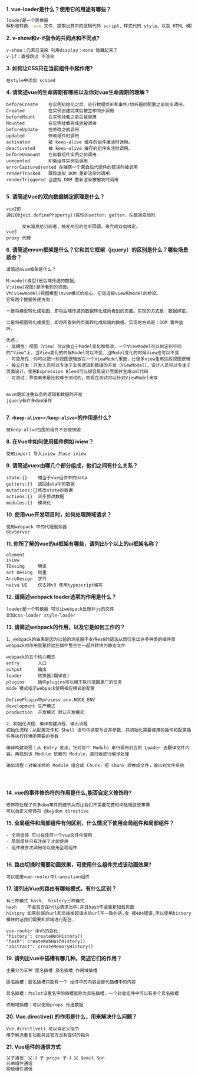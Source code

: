 
**1. vue-loader是什么？使用它的用途有哪些？**
```js
loader是一个转换器 
解析和转换 .vue 文件，提取出其中的逻辑代码 script、样式代码 style、以及 HTML 模版 template，再分别把它们交给对应的 Loader 去处理

```

**2. v-show和v-if指令的共同点和不同点?**

```
v-show：元素已渲染 利用display：none 隐藏起来了
v-if：直接跳过 不渲染 

```
**3. 如何让CSS只在当前组件中起作用?**
```
在style中添加 scoped

```
**4. 请简述vue的生命周期有哪些以及你对vue生命周期的理解？**
```
beforeCreate    在实例初始化之后、进行数据侦听和事件/侦听器的配置之前同步调用。
Created         在实例创建完成后被立即同步调用
beforeMount     在实例挂载之前后被调用
Mounted         在实例挂载完成后被调用
beforeUpdate    在修改之前调用
updated         修改组件时调用
activated       被 keep-alive 缓存的组件激活时调用。
deactivated     被 keep-alive 缓存的组件失活时调用。
beforeUnmount   在卸载组件实例之前调用
unmounted       卸载组件实例后调用
errorCapturedrented 在捕获一个来自后代组件的错误时被调用
renderTracked   跟踪虚拟 DOM 重新渲染时调用
renderTriggered 当虚拟 DOM 重新渲染被触发时调用


```

**5. 请简述Vue的双向数据绑定原理是什么？**
```
vue2的
通过Object.defineProperty()属性的setter，getter，在数据变动时

      发布消息给订阅者，触发相应的监听回调。来完成双向绑定。
vue3
proxy 代理

```

**6. 请简述mvvm框架是什么？它和其它框架（jquery）的区别是什么？哪些场景适合？**
```
请简述mvvm框架是什么？

M:model(模型)是后端传递的数据。
V:view(视图)是所看到的页面。
VM:viewmodel(视图模型)mvvm模式的核心，它是连接view和model的桥梁。
它有两个数据传递方向：

一是将模型转化成视图，即将后端传递的数据转化成所看到的页面。实现的方式是：数据绑定。

二是将视图转化成模型，即将所看到的页面转化成后端的数据。实现的方式是：DOM 事件监听。

优点：
- 低耦性：视图（View）可以独立于Model变化和修改，一个ViewModel可以绑定到不同的"View"上，当View变化的时候Model可以不变，当Model变化的时候View也可以不变
- 可重用性：你可以把一些视图逻辑放在一个ViewModel里面，让很多view重用这段视图逻辑
- 独立开发：开发人员可以专注于业务逻辑和数据的开发（ViewModel），设计人员可以专注于页面设计，使用Expression Blend可以很容易设计界面并生成xml代码
- 可测试：界面素来是比较难于测试的，而现在测试可以针对ViewModel来写


mvvm更加注重业务的逻辑和数据的开发
jquery有许多dom操作


```
**7. `<keep-alive></keep-alive>`的作用是什么?**
```
被keep-alive包围的组件不会被销毁

```
**8. 在Vue中如何使用插件例如 iview？**
```
使用import 导入iview 并use iview

```

**9. 请简述vuex由哪几个部分组成，他们之间有什么关系？**

```
state:{}    相当于vue组件中的data
getters:{}  返回data中的数据
mutations:{}修改state的数据
actions:{}  异步修改数据
modules:{}  模块化
```
**10. 使用vue开发项目时，如何处理跨域请求？**
```
使用webpack 中的代理服务器
devServer

```

**11. 你所了解的vue的ui框架有哪些，请列出5个以上的ui框架名称？**
```
element
iview       
TDesing     腾讯
ant Desing  阿里
ArcoDesign  字节
naiva UI    仅支持v3 使用typescript编写

```
**12. 请简述webpack loader选项的作用是什么？**
```
loader是一个转换器 可以让webpack处理非js的文件
比如css-loader style-loader

```

**13. 请简述webpack的作用，以及它是如何工作的？**
```
1、webpack的由来是因为以前的浏览器不支持es6的语法从而衍生出许多种类的插件而webpack的作用就是将这些插件整合在一起并转换为静态文件

webpack的五个核心概念
entry       入口
output      输出
loader      转换器(翻译官)
plugins     插件plugins可以用于执行范围更广的任务
mode 模式指示webpack使用相应模式的配置

DefinePlugin中prosess.env.NODE_ENV
development 生产模式
production  开发模式 默认开发模式

2、初始化流程、编译构建流程、输出流程
初始化流程：从配置文件和 Shell 语句中读取与合并参数，并初始化需要使用的插件和配置插件等执行环境所需要的参数

编译构建流程：从 Entry 发出，针对每个 Module 串行调用对应的 Loader 去翻译文件内容，再找到该 Module 依赖的 Module，递归地进行编译处理

输出流程：对编译后的 Module 组合成 Chunk，把 Chunk 转换成文件，输出到文件系统




```
**14. vue的事件修饰符的作用是什么,能否自定义修饰符?**
```
修饰符处理了许多dom事件的细节从而让我们不需要花费时间处理这些事情
可以自定义修饰符 @keydom directive

```

**15. 全局组件和局部组件有何区别，什么情况下使用全局组件和局部组件？**
```
- 全局组件 可以在任何一个vue文件中使用
- 局部组件只有注册了才能使用
- 组件被多次调用可以使用全局组件


```
**16. 路由切换时需要动画效果，可使用什么组件完成该动画效果?**
```
可以使用vue-router中transition组件

```
**17. 请列出Vue的路由有哪些模式，有什么区别？**
```
有三种模式 hash、 history三种模式
hash    不会包含在http请求当中,并且hash不会重新加载⻚⾯
history 如果前端的url和后端发起请求的url不⼀致的话,会 报404错误,所以使⽤history模块的话我们需要和后端进⾏配合.

vue-router 中v5的变化
"history": createWebHistory()
"hash": createWebHashHistory()
"abstract": createMemoryHistory()

```


**19. 请列出vue中插槽有哪几种。简述它们的作用？**
```
主要分为三种 匿名插槽 具名插槽 作用域插槽

匿名插槽：匿名插槽只能有一个 组件中的内容会替代插槽中的内容

具名插槽：为slot设置名字的插槽就称为具名插槽，一个封装组件中可以有多个具名插槽

作用域插槽：可以使用props 传递数据

```
**20. Vue.directive() 的作用是什么，用来解决什么问题？**
```
Vue.directive() 可以自定义指令 
用于解决重复功能并且官方没有提供的指令

```

**21. Vue组件的通信方式**
```js
父子通信：父-》子 props 子-》父 $emit $on
兄弟组件通信
跨级组件通信

```
